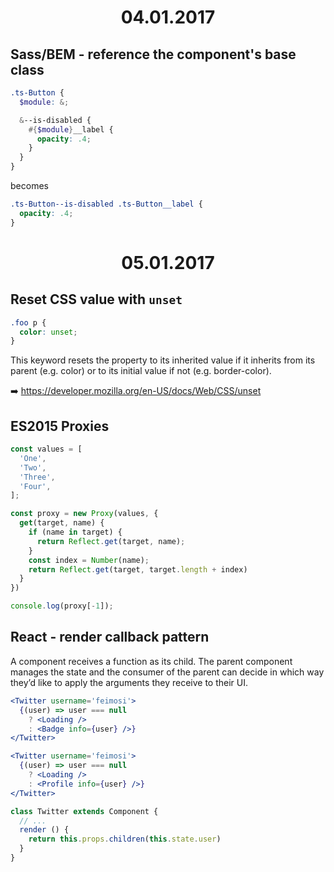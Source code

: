 <h1 align="center">04.01.2017</h1>

## Sass/BEM - reference the component's base class
```scss
.ts-Button {
  $module: &;

  &--is-disabled {
    #{$module}__label {
      opacity: .4;
    }
  }
}
```
becomes
```scss
.ts-Button--is-disabled .ts-Button__label {
  opacity: .4;
}
```

<h1 align="center">05.01.2017</h1>

## Reset CSS value with `unset`
```css
.foo p {
  color: unset;
}
```
This keyword resets the property to its inherited value if it inherits from its parent (e.g. color) or to its initial value if not (e.g. border-color).

:arrow_right: https://developer.mozilla.org/en-US/docs/Web/CSS/unset

## ES2015 Proxies
```js
const values = [
  'One',
  'Two',
  'Three',
  'Four',
];

const proxy = new Proxy(values, {
  get(target, name) {
    if (name in target) {
      return Reflect.get(target, name);
    }
    const index = Number(name);
    return Reflect.get(target, target.length + index)
  }
})

console.log(proxy[-1]);
```

## React - render callback pattern
A component receives a function as its child. The parent component manages the state and the consumer of the parent can decide in which way they’d like to apply the arguments they receive to their UI.
```jsx
<Twitter username='feimosi'>
  {(user) => user === null
    ? <Loading />
    : <Badge info={user} />}
</Twitter>

<Twitter username='feimosi'>
  {(user) => user === null
    ? <Loading />
    : <Profile info={user} />}
</Twitter>

class Twitter extends Component {
  // ...
  render () {
    return this.props.children(this.state.user)
  }
}
```
